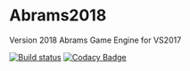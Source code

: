 # Abrams2018
Version 2018 Abrams Game Engine for VS2017

[![Build status](https://ci.appveyor.com/api/projects/status/ad3qpf9b0331hmtg/branch/master?svg=true)](https://ci.appveyor.com/project/cugone/abrams2018/branch/master)    [![Codacy Badge](https://api.codacy.com/project/badge/Grade/b8f1d9761e674fd48e68d8135a06905c)](https://www.codacy.com/app/cugone/Abrams2018?utm_source=github.com&amp;utm_medium=referral&amp;utm_content=cugone/Abrams2018&amp;utm_campaign=Badge_Grade)
